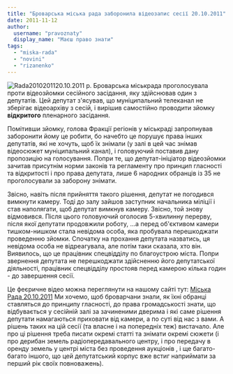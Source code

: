 ```yaml
---
title: "Броварська міська рада заборонила відеозапис сесії 20.10.2011"
date: 2011-11-12
author: 
  username: "pravoznaty"
  display_name: "Маєш право знати"
tags: 
  - "miska-rada"
  - "novini"
  - "rizanenko"
---
```


![](https://mpz.brovary.org/wp-content/uploads/2011/11/Rada20102011.jpg "Rada20102011")20.10.2011 р. Броварська міськрада проголосувала проти відеозйомки сесійного засідання, яку здійснював один з депутатів. Цей депутат з'ясував, що муніципальний телеканал не зберігає відеоархіву з сесій, і вирішив самостійно проводити зйомку **відкритого** пленарного засідання.<!--more-->

Помітивши зйомку, голова Фракції регіонів у міськраді запропнував заборонити йому це робити, бо начебто це порушує права інших депутатів, які не хочуть, щоб їх знімали (у залі в цей час знімав відеосюжет муніципальний канал), і головуючий поставив дану пропозицію на голосування. Попри те, що депутат-ініціатор відеозйомки зачитав присутнім норми законів та регламенту про принцип гласності та відкритості і про права депутата, лише 6 народних обранців із 35 не проголосували за заборону знімати.

Звісно, навіть після прийняття такого рішення, депутат не погодився вимкнути камеру. Тоді до залу зайшов заступник начальника міліції і став наполягати, щоб депутат вимкнув камеру. Звісно, той знову відмовився. Після цього головуючий оголосив 5-хвилинну перерву, після якої депутати продовжили роботу, ...а перед об'єктивом камери тишком-нишком стала невідома особа, яка пробувала перешкоджати проведенню зйомки. Спочатку на прохання депутата назватись, ця невідома особа не відреагувала, але потім таки сказала, хто він. Виявилось, що це працівник спецвідділу по благоустрою міста. Попри звернення депутата не перешкоджати здійсненню його депутатської діяльності, працівник спецвідділу простояв перед камерою кілька годин - до завершення сесії.

Це феєричне відео можна переглянути на нашому сайті тут: [Міська Рада 20.10.2011](https://mpz.brovary.org/novini/video-14-te-sesijne-zasidannya-brovarskoji-miskoji-rady/ "ВІДЕО: 14-те сесійне засідання Броварської міської ради") Ми хочемо, щоб броварчани знали, як їхні обранці ставляться до принципу гласності, до права громадськості знати, що відбувається у сесійній залі за зачиненими дверима і які саме рішення депутати намагаються приховати від камери, а по суті від нас з вами. А рішень таких на цій сесії (та власне і на попередніх теж) вистачало. Але про ці рішення треба писати окремі статті та знімати окремі сюжети (і про дерибан земель радіопередавального центру, і про передачу в оренду земель у центрі міста без проведення аукціонів , і ще багато-багато іншого, що цей депутатський корпус вже встиг наприймати за перший рік своїх повноважень).
